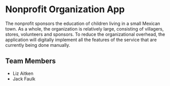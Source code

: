 # Nonprofit Organization App

The nonprofit sponsors the education of children living in a small
Mexican town. As a whole, the organization is relatively large,
consisting of villagers, stores, volunteers and sponsors. To reduce
the organizational overhead, the application will digitally implement
all the features of the service that are currently being done manually.

## Team Members

* Liz Aitken
* Jack Faulk
